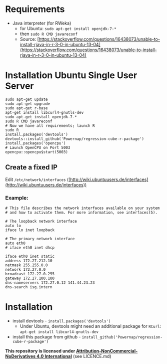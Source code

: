 # Requirements
- Java interpreter (for RWeka)
  - for Ubuntu: `sudo apt-get install openjdk-7-*`
  - then `sudo R CMD javareconf`
  - Source: [https://stackoverflow.com/questions/16438073/unable-to-install-rjava-in-r-3-0-in-ubuntu-13-04](https://stackoverflow.com/questions/16438073/unable-to-install-rjava-in-r-3-0-in-ubuntu-13-04)

# Installation Ubuntu Single User Server
```
sudo apt-get update
sudo apt-get upgrade
sudo apt-get r-base
apt-get install libcurl4-gnutls-dev
sudo apt-get install openjdk-7-*
sudo R CMD javareconf
# Now we have all requirements; launch R
sudo R
install.packages('devtools')
devtools::install_github('Powernap/regression-cube-r-package')
install.packages('opencpu')
# Launch OpenCPU on Port 5003
opencpu::opencpu$start(5003)
```

## Create a fixed IP
Edit `/etc/network/interfaces` ([http://wiki.ubuntuusers.de/interfaces](http://wiki.ubuntuusers.de/interfaces))

### Example:
```
# This file describes the network interfaces available on your system
# and how to activate them. For more information, see interfaces(5).

# The loopback network interface
auto lo
iface lo inet loopback

# The primary network interface
auto eth0
# iface eth0 inet dhcp

iface eth0 inet static
address 172.27.212.10
netmask 255.255.0.0
network 172.27.0.0
broadcast 172.27.0.255
gateway 172.27.100.100
dns-nameservers 172.27.0.12 141.44.23.23
dns-search isg.intern
```

# Installation
- install devtools - `install.packages('devtools')`
  - Under Ubuntu, devtools might need an additional package for `RCurl`: `apt-get install libcurl4-gnutls-dev`
- install this package from github - `install_github('Powernap/regression-cube-r-package')`

**This repository is licensed under [Attribution-NonCommercial-NoDerivatives 4.0 International](https://creativecommons.org/licenses/by-nc-nd/4.0/)** (see LICENCE.md)
